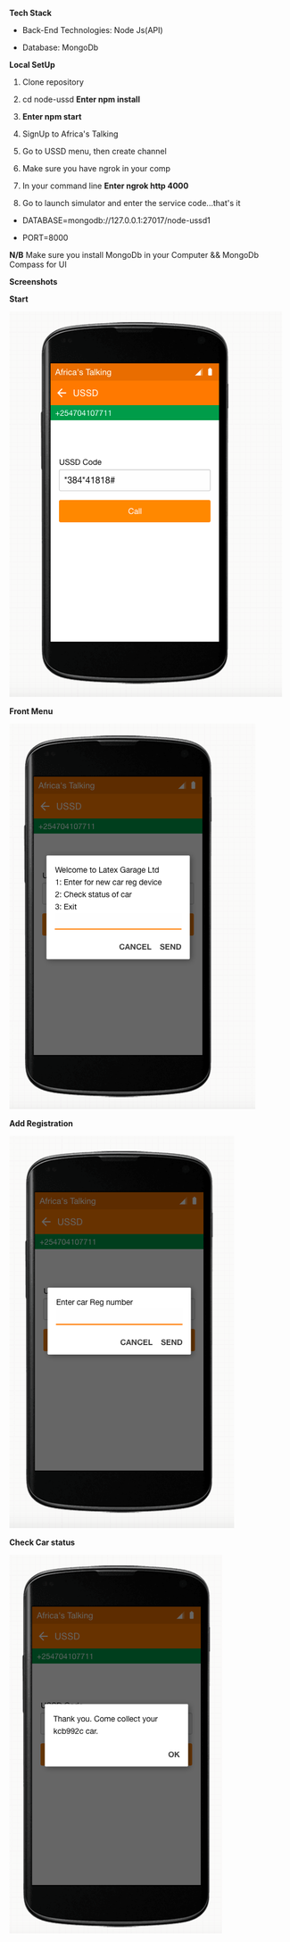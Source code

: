 
**Tech Stack**

* Back-End Technologies: Node Js(API)

* Database: MongoDb


**Local SetUp**

1. Clone repository

2. cd node-ussd **Enter npm install** 

3. **Enter npm start** 

4. SignUp to Africa's Talking

5. Go to USSD menu, then create channel

6. Make sure you have ngrok in your comp

7. In your command line **Enter ngrok http 4000**

8. Go to launch simulator and enter the service code...that's it

* DATABASE=mongodb://127.0.0.1:27017/node-ussd1

* PORT=8000


**N/B** Make sure you install MongoDb in your Computer && MongoDb Compass for UI



**Screenshots**

**Start**

![](https://github.com/Kennedy-Njeri/node-ussd-car/blob/master/screens/start.png)


**Front Menu**

![](https://github.com/Kennedy-Njeri/node-ussd-car/blob/master/screens/frontmenu.png)


**Add Registration**

![](https://github.com/Kennedy-Njeri/node-ussd-car/blob/master/screens/add%20reg.png)


**Check Car status**

![](https://github.com/Kennedy-Njeri/node-ussd-car/blob/master/screens/status.png)



